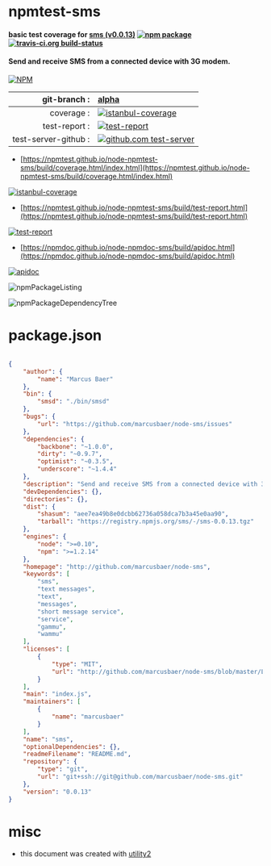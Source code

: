 # npmtest-sms

#### basic test coverage for  [sms (v0.0.13)](http://github.com/marcusbaer/node-sms)  [![npm package](https://img.shields.io/npm/v/npmtest-sms.svg?style=flat-square)](https://www.npmjs.org/package/npmtest-sms) [![travis-ci.org build-status](https://api.travis-ci.org/npmtest/node-npmtest-sms.svg)](https://travis-ci.org/npmtest/node-npmtest-sms)

#### Send and receive SMS from a connected device with 3G modem.

[![NPM](https://nodei.co/npm/sms.png?downloads=true&downloadRank=true&stars=true)](https://www.npmjs.com/package/sms)

| git-branch : | [alpha](https://github.com/npmtest/node-npmtest-sms/tree/alpha)|
|--:|:--|
| coverage : | [![istanbul-coverage](https://npmtest.github.io/node-npmtest-sms/build/coverage.badge.svg)](https://npmtest.github.io/node-npmtest-sms/build/coverage.html/index.html)|
| test-report : | [![test-report](https://npmtest.github.io/node-npmtest-sms/build/test-report.badge.svg)](https://npmtest.github.io/node-npmtest-sms/build/test-report.html)|
| test-server-github : | [![github.com test-server](https://npmtest.github.io/node-npmtest-sms/GitHub-Mark-32px.png)](https://npmtest.github.io/node-npmtest-sms/build/app/index.html) | | build-artifacts : | [![build-artifacts](https://npmtest.github.io/node-npmtest-sms/glyphicons_144_folder_open.png)](https://github.com/npmtest/node-npmtest-sms/tree/gh-pages/build)|

- [https://npmtest.github.io/node-npmtest-sms/build/coverage.html/index.html](https://npmtest.github.io/node-npmtest-sms/build/coverage.html/index.html)

[![istanbul-coverage](https://npmtest.github.io/node-npmtest-sms/build/screenCapture.buildCi.browser.%252Ftmp%252Fbuild%252Fcoverage.lib.html.png)](https://npmtest.github.io/node-npmtest-sms/build/coverage.html/index.html)

- [https://npmtest.github.io/node-npmtest-sms/build/test-report.html](https://npmtest.github.io/node-npmtest-sms/build/test-report.html)

[![test-report](https://npmtest.github.io/node-npmtest-sms/build/screenCapture.buildCi.browser.%252Ftmp%252Fbuild%252Ftest-report.html.png)](https://npmtest.github.io/node-npmtest-sms/build/test-report.html)

- [https://npmdoc.github.io/node-npmdoc-sms/build/apidoc.html](https://npmdoc.github.io/node-npmdoc-sms/build/apidoc.html)

[![apidoc](https://npmdoc.github.io/node-npmdoc-sms/build/screenCapture.buildCi.browser.%252Ftmp%252Fbuild%252Fapidoc.html.png)](https://npmdoc.github.io/node-npmdoc-sms/build/apidoc.html)

![npmPackageListing](https://npmtest.github.io/node-npmtest-sms/build/screenCapture.npmPackageListing.svg)

![npmPackageDependencyTree](https://npmtest.github.io/node-npmtest-sms/build/screenCapture.npmPackageDependencyTree.svg)



# package.json

```json

{
    "author": {
        "name": "Marcus Baer"
    },
    "bin": {
        "smsd": "./bin/smsd"
    },
    "bugs": {
        "url": "https://github.com/marcusbaer/node-sms/issues"
    },
    "dependencies": {
        "backbone": "~1.0.0",
        "dirty": "~0.9.7",
        "optimist": "~0.3.5",
        "underscore": "~1.4.4"
    },
    "description": "Send and receive SMS from a connected device with 3G modem.",
    "devDependencies": {},
    "directories": {},
    "dist": {
        "shasum": "aee7ea49b8e0dcbb62736a058dca7b3a45e0aa90",
        "tarball": "https://registry.npmjs.org/sms/-/sms-0.0.13.tgz"
    },
    "engines": {
        "node": ">=0.10",
        "npm": ">=1.2.14"
    },
    "homepage": "http://github.com/marcusbaer/node-sms",
    "keywords": [
        "sms",
        "text messages",
        "text",
        "messages",
        "short message service",
        "service",
        "gammu",
        "wammu"
    ],
    "licenses": [
        {
            "type": "MIT",
            "url": "http://github.com/marcusbaer/node-sms/blob/master/LICENSE"
        }
    ],
    "main": "index.js",
    "maintainers": [
        {
            "name": "marcusbaer"
        }
    ],
    "name": "sms",
    "optionalDependencies": {},
    "readmeFilename": "README.md",
    "repository": {
        "type": "git",
        "url": "git+ssh://git@github.com/marcusbaer/node-sms.git"
    },
    "version": "0.0.13"
}
```



# misc
- this document was created with [utility2](https://github.com/kaizhu256/node-utility2)
